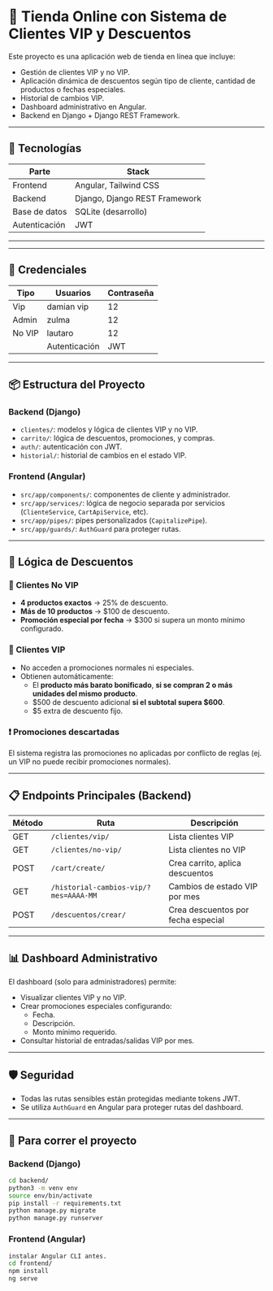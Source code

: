 # 🛒 Tienda Online con Sistema de Clientes VIP y Descuentos

Este proyecto es una aplicación web de tienda en línea que incluye:

- Gestión de clientes VIP y no VIP.
- Aplicación dinámica de descuentos según tipo de cliente, cantidad de productos o fechas especiales.
- Historial de cambios VIP.
- Dashboard administrativo en Angular.
- Backend en Django + Django REST Framework.

---

## 🔧 Tecnologías

| Parte         | Stack                        |
|--------------|------------------------------|
| Frontend     | Angular, Tailwind CSS        |
| Backend      | Django, Django REST Framework|
| Base de datos| SQLite (desarrollo)          |
| Autenticación| JWT                          |

---
---

## 🔧 Credenciales

|Tipo| Usuarios        | Contraseña                    |
|--------------|--------------|------------------------------|
|Vip| damian vip   | 12       |
|Admin| zulma     | 12|
|No VIP| lautaro| 12      |
|| Autenticación| JWT                          |

---

## 📦 Estructura del Proyecto

### Backend (Django)

- `clientes/`: modelos y lógica de clientes VIP y no VIP.
- `carrito/`: lógica de descuentos, promociones, y compras.
- `auth/`: autenticación con JWT.
- `historial/`: historial de cambios en el estado VIP.

### Frontend (Angular)

- `src/app/components/`: componentes de cliente y administrador.
- `src/app/services/`: lógica de negocio separada por servicios (`ClienteService`, `CartApiService`, etc).
- `src/app/pipes/`: pipes personalizados (`CapitalizePipe`).
- `src/app/guards/`: `AuthGuard` para proteger rutas.

---

## 🎯 Lógica de Descuentos

### 🎁 Clientes No VIP

- **4 productos exactos** → 25% de descuento.
- **Más de 10 productos** → $100 de descuento.
- **Promoción especial por fecha** → $300 si supera un monto mínimo configurado.

### 🏅 Clientes VIP

- No acceden a promociones normales ni especiales.
- Obtienen automáticamente:
  - El **producto más barato bonificado**, **si se compran 2 o más unidades del mismo producto**.
  - $500 de descuento adicional **si el subtotal supera $600**.
  - $5 extra de descuento fijo.

### ❗ Promociones descartadas

El sistema registra las promociones no aplicadas por conflicto de reglas (ej. un VIP no puede recibir promociones normales).

---

## 📋 Endpoints Principales (Backend)

| Método | Ruta                               | Descripción                              |
|--------|------------------------------------|------------------------------------------|
| GET    | `/clientes/vip/`                   | Lista clientes VIP                       |
| GET    | `/clientes/no-vip/`                | Lista clientes no VIP                    |
| POST   | `/cart/create/`                    | Crea carrito, aplica descuentos          |
| GET    | `/historial-cambios-vip/?mes=AAAA-MM` | Cambios de estado VIP por mes         |
| POST   | `/descuentos/crear/`              | Crea descuentos por fecha especial       |

---

## 📊 Dashboard Administrativo

El dashboard (solo para administradores) permite:

- Visualizar clientes VIP y no VIP.
- Crear promociones especiales configurando:
  - Fecha.
  - Descripción.
  - Monto mínimo requerido.
- Consultar historial de entradas/salidas VIP por mes.

---

## 🛡️ Seguridad

- Todas las rutas sensibles están protegidas mediante tokens JWT.
- Se utiliza `AuthGuard` en Angular para proteger rutas del dashboard.

---

## 🚀 Para correr el proyecto

### Backend (Django)

```bash
cd backend/
python3 -m venv env
source env/bin/activate
pip install -r requirements.txt
python manage.py migrate
python manage.py runserver
```

### Frontend (Angular)

```bash
instalar Angular CLI antes.
cd frontend/
npm install         
ng serve
```


